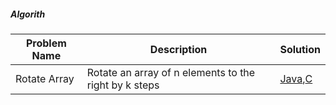 ##### Algorith 

| Problem Name  			 | Description                                	       | Solution       |
| -------------------------- | --------------------------------------------------- |----------------|
| Rotate Array				 |Rotate an array of n elements to the right by k steps|[Java][1],[C][2]|


[1]: Array/RotateArray.java
[2]:https://google.com
			
